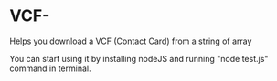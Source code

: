 # VCF-
Helps you download a VCF (Contact Card) from a string of array

You can start using it by installing nodeJS and running "node test.js" command in terminal.
